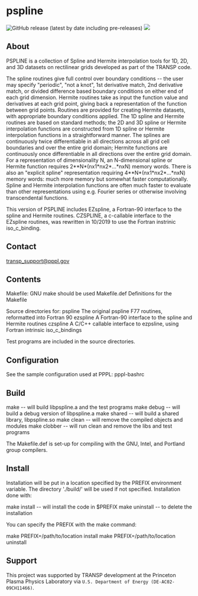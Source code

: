 # pspline

![GitHub release (latest by date including pre-releases)](https://img.shields.io/github/v/release/transp/pspline?include_prereleases)
![](https://github.com/transp/pspline/workflows/PSPLINE%CI/badge.svg)

## About

PSPLINE is a collection of Spline and Hermite interpolation tools for 1D, 2D, and 3D datasets on rectilinear grids developed as part of the TRANSP code.

The spline routines give full control over boundary conditions -- the user may specify "periodic", "not a knot", 1st derivative match, 2nd derivative match, or divided difference based boundary conditions on either end of each grid dimension. Hermite routines take as input the function value and derivatives at each grid point, giving back a representation of the function between grid points. Routines are provided for creating Hermite datasets, with appropriate boundary conditions applied. The 1D spline and Hermite routines are based on standard methods; the 2D and 3D spline or Hermite interpolation functions are constructed from 1D spline or Hermite interpolation functions in a straightforward manner. The splines are continuously twice differentiable in all directions across all grid cell boundaries and over the entire grid domain; Hermite functions are continuously once differentiable in all directions over the entire grid domain. For a representation of dimensionality N, an N-dimensional spline or Hermite function requires 2\*\*N\*(nx1\*nx2\*...\*nxN) memory words. There is also an "explicit spline" representation requiring 4\*\*N\*(nx1\*nx2\*...\*nxN) memory words: much more memory but somewhat faster computationally. Spline and Hermite interpolation functions are often much faster to evaluate than other representations using e.g. Fourier series or otherwise involving transcendental functions.

This version of PSPLINE includes EZspline, a Fortran-90 interface to the spline and Hermite routines. CZSPLINE, a c-callable interface to the EZspline routines, was rewritten in 10/2019 to use the Fortran instrinic iso_c_binding.


## Contact

transp_support@pppl.gov


## Contents

Makefile:      GNU make should be used
Makefile.def   Definitions for the Makefile

Source directories for:
   pspline     The original pspline F77 routines, reformatted into Fortran 90
   ezspline    A Fortran-90 interface to the spline and Hermite routines
   czspline    A C/C++ callable interface to ezpsline, using Fortran intrinsic iso_c_bindings

Test programs are included in the source directories.


## Configuration

See the sample configuration used at PPPL: pppl-bashrc


## Build

make             -- will build libpspline.a and the test programs
make debug       -- will build a debug version of libpspline.a
make shared      -- will build a shared library, libpspline.so
make clean       -- will remove the compiled objects and modules
make clobber     -- will run clean and remove the libs and test programs

The Makefile.def is set-up for compiling with the GNU, Intel, and Portland group compilers.


## Install

Installation will be put in a location specified by the PREFIX environment variable. The directory './build/' will be used if not specified. Installation done with:

make install     -- will install the code in $PREFIX
make uninstall   -- to delete the installation

You can specify the PREFIX with the make command:

make PREFIX=/path/to/location install
make PREFIX=/path/to/location uninstall


## Support

This project was supported by TRANSP development at the Princeton Plasma Physics Laboratory via `U.S. Department of Energy (DE-AC02-09CH11466)`.


